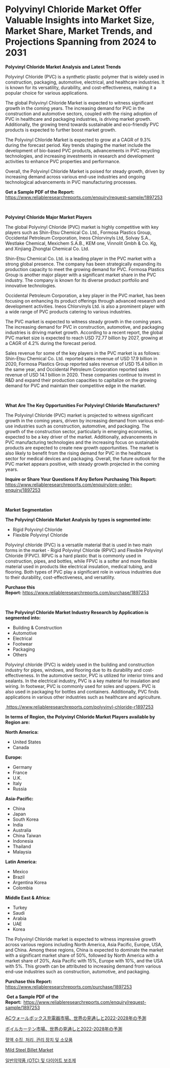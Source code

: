 <p><h1>Polyvinyl Chloride Market Offer Valuable Insights into Market Size, Market Share, Market Trends, and Projections Spanning from 2024 to 2031</h1></p><p><strong>Polyvinyl Chloride Market Analysis and Latest Trends</strong></p>
<p><p>Polyvinyl Chloride (PVC) is a synthetic plastic polymer that is widely used in construction, packaging, automotive, electrical, and healthcare industries. It is known for its versatility, durability, and cost-effectiveness, making it a popular choice for various applications.</p><p>The global Polyvinyl Chloride Market is expected to witness significant growth in the coming years. The increasing demand for PVC in the construction and automotive sectors, coupled with the rising adoption of PVC in healthcare and packaging industries, is driving market growth. Additionally, the growing trend towards sustainable and eco-friendly PVC products is expected to further boost market growth.</p><p>The Polyvinyl Chloride Market is expected to grow at a CAGR of 9.3% during the forecast period. Key trends shaping the market include the development of bio-based PVC products, advancements in PVC recycling technologies, and increasing investments in research and development activities to enhance PVC properties and performance.</p><p>Overall, the Polyvinyl Chloride Market is poised for steady growth, driven by increasing demand across various end-use industries and ongoing technological advancements in PVC manufacturing processes.</p></p>
<p><strong>Get a Sample PDF of the Report:&nbsp;</strong> <a href="https://www.reliableresearchreports.com/enquiry/request-sample/1897253">https://www.reliableresearchreports.com/enquiry/request-sample/1897253</a></p>
<p>&nbsp;</p>
<p><strong>Polyvinyl Chloride Major Market Players</strong></p>
<p><p>The global Polyvinyl Chloride (PVC) market is highly competitive with key players such as Shin-Etsu Chemical Co. Ltd., Formosa Plastics Group, Occidental Petroleum Corporation, Ineos Chlorvinyls Ltd, Solvay S.A., Westlake Chemical, Mexichem S.A.B., KEM one, Vinnolit Gmbh & Co. Kg, and Xinjiang Zhongtai Chemical Co. Ltd.</p><p>Shin-Etsu Chemical Co. Ltd. is a leading player in the PVC market with a strong global presence. The company has been strategically expanding its production capacity to meet the growing demand for PVC. Formosa Plastics Group is another major player with a significant market share in the PVC industry. The company is known for its diverse product portfolio and innovative technologies.</p><p>Occidental Petroleum Corporation, a key player in the PVC market, has been focusing on enhancing its product offerings through advanced research and development activities. Ineos Chlorvinyls Ltd. is also a prominent player with a wide range of PVC products catering to various industries.</p><p>The PVC market is expected to witness steady growth in the coming years. The increasing demand for PVC in construction, automotive, and packaging industries is driving market growth. According to a recent report, the global PVC market size is expected to reach USD 72.77 billion by 2027, growing at a CAGR of 4.2% during the forecast period.</p><p>Sales revenue for some of the key players in the PVC market is as follows: Shin-Etsu Chemical Co. Ltd. reported sales revenue of USD 17.9 billion in 2020, Formosa Plastics Group reported sales revenue of USD 15.4 billion in the same year, and Occidental Petroleum Corporation reported sales revenue of USD 14.1 billion in 2020. These companies continue to invest in R&D and expand their production capacities to capitalize on the growing demand for PVC and maintain their competitive edge in the market.</p></p>
<p>&nbsp;</p>
<p><strong>What Are The Key Opportunities For Polyvinyl Chloride Manufacturers?</strong></p>
<p><p>The Polyvinyl Chloride (PVC) market is projected to witness significant growth in the coming years, driven by increasing demand from various end-use industries such as construction, automotive, and packaging. The growth of the construction sector, particularly in emerging economies, is expected to be a key driver of the market. Additionally, advancements in PVC manufacturing technologies and the increasing focus on sustainable products are expected to create new growth opportunities. The market is also likely to benefit from the rising demand for PVC in the healthcare sector for medical devices and packaging. Overall, the future outlook for the PVC market appears positive, with steady growth projected in the coming years.</p></p>
<p><strong>Inquire or Share Your Questions If Any Before Purchasing This Report:</strong> <a href="https://www.reliableresearchreports.com/enquiry/pre-order-enquiry/1897253">https://www.reliableresearchreports.com/enquiry/pre-order-enquiry/1897253</a></p>
<p>&nbsp;</p>
<p><strong>Market Segmentation</strong></p>
<p><strong>The Polyvinyl Chloride Market Analysis by types is segmented into:</strong></p>
<p><ul><li>Rigid Polyvinyl Chloride</li><li>Flexible Polyvinyl Chloride</li></ul></p>
<p><p>Polyvinyl chloride (PVC) is a versatile material that is used in two main forms in the market - Rigid Polyvinyl Chloride (RPVC) and Flexible Polyvinyl Chloride (FPVC). RPVC is a hard plastic that is commonly used in construction, pipes, and bottles, while FPVC is a softer and more flexible material used in products like electrical insulation, medical tubing, and flooring. Both types of PVC play a significant role in various industries due to their durability, cost-effectiveness, and versatility.</p></p>
<p><strong>Purchase this Report:&nbsp;</strong><a href="https://www.reliableresearchreports.com/purchase/1897253">https://www.reliableresearchreports.com/purchase/1897253</a></p>
<p>&nbsp;</p>
<p><strong>The Polyvinyl Chloride Market Industry Research by Application is segmented into:</strong></p>
<p><ul><li>Building & Construction</li><li>Automotive</li><li>Electrical</li><li>Footwear</li><li>Packaging</li><li>Others</li></ul></p>
<p><p>Polyvinyl chloride (PVC) is widely used in the building and construction industry for pipes, windows, and flooring due to its durability and cost-effectiveness. In the automotive sector, PVC is utilized for interior trims and sealants. In the electrical industry, PVC is a key material for insulation and wiring. In footwear, PVC is commonly used for soles and uppers. PVC is also used in packaging for bottles and containers. Additionally, PVC finds applications in various other industries such as healthcare and agriculture.</p></p>
<p><a href="https://www.reliableresearchreports.com/polyvinyl-chloride-r1897253">&nbsp;https://www.reliableresearchreports.com/polyvinyl-chloride-r1897253</a></p>
<p><strong>In terms of Region, the Polyvinyl Chloride Market Players available by Region are:</strong></p>
<p>
    <p> <strong> North America: </strong>
        <ul>
            <li>United States</li>
            <li>Canada</li>
        </ul>
        </p> 
    <p> <strong> Europe: </strong>
        <ul>
            <li>Germany</li>
            <li>France</li>
            <li>U.K.</li>
            <li>Italy</li>
            <li>Russia</li>
        </ul>
        </p> 
    <p> <strong> Asia-Pacific: </strong>
        <ul>
            <li>China</li>
            <li>Japan</li>
            <li>South Korea</li>
            <li>India</li>
            <li>Australia</li>
            <li>China Taiwan</li>
            <li>Indonesia</li>
            <li>Thailand</li>
            <li>Malaysia</li>
        </ul>
        </p> 
    <p> <strong> Latin America: </strong>
        <ul>
            <li>Mexico</li>
            <li>Brazil</li>
            <li>Argentina Korea</li>
            <li>Colombia</li>
        </ul>
        </p> 
    <p> <strong> Middle East & Africa: </strong>
        <ul>
            <li>Turkey</li>
            <li>Saudi</li>
            <li>Arabia</li>
            <li>UAE</li>
            <li>Korea</li>
        </ul>
    </p>
    </p>
<p><p>The Polyvinyl Chloride market is expected to witness impressive growth across various regions including North America, Asia Pacific, Europe, USA, and China. Among these regions, China is expected to dominate the market with a significant market share of 50%, followed by North America with a market share of 20%, Asia Pacific with 15%, Europe with 10%, and the USA with 5%. This growth can be attributed to increasing demand from various end-use industries such as construction, automotive, and packaging.</p></p>
<p><strong>Purchase this Report: </strong><a href="https://www.reliableresearchreports.com/purchase/1897253">https://www.reliableresearchreports.com/purchase/1897253</a></p>
<p>&nbsp;<strong>Get a Sample PDF of the Report:&nbsp;&nbsp;</strong><a href="https://www.reliableresearchreports.com/enquiry/request-sample/1897253">https://www.reliableresearchreports.com/enquiry/request-sample/1897253</a></p>
<p><strong></strong></p>
<p><p><a href="https://medium.com/@keithpiper1905/ac%E3%82%A6%E3%82%A9%E3%83%BC%E3%83%AB%E3%83%9C%E3%83%83%E3%82%AF%E3%82%B9%E5%85%85%E9%9B%BB%E5%99%A8%E5%B8%82%E5%A0%B4%E3%81%B8%E3%81%AE%E6%B7%B1%E3%81%84%E6%8E%98%E3%82%8A%E4%B8%8B%E3%81%92-2022-2028%E5%B9%B4%E3%81%AE%E3%82%B0%E3%83%AD%E3%83%BC%E3%83%90%E3%83%AB%E5%B1%95%E6%9C%9B%E3%81%A8%E4%BA%88%E6%B8%AC-%E3%83%88%E3%83%AC%E3%83%B3%E3%83%89-%E5%B8%82%E5%A0%B4%E3%82%BB%E3%82%B0%E3%83%A1%E3%83%B3%E3%83%86%E3%83%BC%E3%82%B7%E3%83%A7%E3%83%B3-%E7%AB%B6%E4%BA%89%E5%88%86%E6%9E%90-dc5a323f7984">ACウォールボックス充電器市場、世界の見通しと2022-2028年の予測</a></p><p><a href="https://medium.com/@keithpiper1905/%E3%82%B0%E3%83%AD%E3%83%BC%E3%83%90%E3%83%AB%E3%81%AA%E3%83%9C%E3%82%A4%E3%83%AB%E3%82%AB%E3%83%BC%E3%83%86%E3%83%B3%E5%B8%82%E5%A0%B4-%E3%82%B0%E3%83%AD%E3%83%BC%E3%83%90%E3%83%AB%E3%81%AA%E8%A6%8B%E9%80%9A%E3%81%97%E3%81%A82022%E5%B9%B4%E3%81%8B%E3%82%892028%E5%B9%B4%E3%81%BE%E3%81%A7%E3%81%AE%E4%BA%88%E6%B8%AC%E5%B8%82%E5%A0%B4%E8%A6%8F%E6%A8%A1-%E3%82%B7%E3%82%A7%E3%82%A2%E5%88%86%E6%9E%90-%E8%A3%BD%E5%93%81%E3%82%BF%E3%82%A4%E3%83%97%E5%88%A5-%E3%82%A2%E3%83%97%E3%83%AA%E3%82%B1%E3%83%BC%E3%82%B7%E3%83%A7%E3%83%B3%E5%88%A5-%E5%9C%B0%E5%9F%9F%E5%88%A5-%E4%BA%88%E6%B8%AC-2024%E5%B9%B4-2031%E5%B9%B4-cbbdb901e4a6">ボイルカーテン市場、世界の見通しと2022-2028年の予測</a></p><p><a href="https://medium.com/@dayanarunolfsdottir/%ED%98%88%EC%95%A1-%EC%88%98%EC%A7%91-%EC%B2%98%EB%A6%AC-%EA%B4%80%EB%A6%AC-%EC%9E%A5%EB%B9%84-%EB%B0%8F-%EC%86%8C%EB%AA%A8%ED%92%88-%EC%8B%9C%EC%9E%A5%EC%97%90-%EB%8C%80%ED%95%9C-%EC%8B%AC%EC%B8%B5%EC%A0%81%EC%9D%B8-%EB%B6%84%EC%84%9D-%EB%8F%99%ED%96%A5-%EC%8B%9C%EC%9E%A5-%EC%84%B8%EB%B6%84%ED%99%94-%EB%B0%8F-%EA%B2%BD%EC%9F%81-%EB%B6%84%EC%84%9D-8a1cbd0e05df">혈액 수집, 처리, 관리 장치 및 소모품</a></p><p><a href="https://github.com/alexxisgm/Market-Research-Report-List-1/blob/main/mild-steel-billet-market.md">Mild Steel Billet Market</a></p><p><a href="https://medium.com/@dayanarunolfsdottir/2024%EB%85%84%EB%B6%80%ED%84%B0-2031%EB%85%84%EA%B9%8C%EC%A7%80-%EC%97%B0%ED%8F%89%EA%B7%A0-%EC%84%B1%EC%9E%A5%EB%A5%A0%EB%A1%9C-%ED%99%95%EB%8C%80%EB%90%98%EB%8A%94-%EC%9E%AC%EB%B0%9C%EA%B8%89-%EB%B0%8F-%EC%8B%9D%EC%9D%B4-%EB%B3%B4%EC%A1%B0-%EC%8B%9C%EC%9E%A5-%EA%B7%9C%EB%AA%A8%EC%97%90-%EB%8C%80%ED%95%9C-%ED%86%B5%EC%B0%B0%EB%A0%A5-57f975f043ff">일반의약품 (OTC) 및 다이어트 보조제</a></p></p>